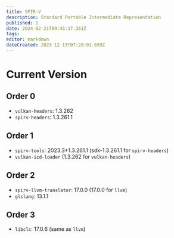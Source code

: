 ```yaml
---
title: SPIR-V
description: Standard Portable Intermediate Representation
published: 1
date: 2024-02-21T09:45:17.361Z
tags: 
editor: markdown
dateCreated: 2023-12-13T07:28:01.659Z
---
```


# Current Version

## Order 0
- `vulkan-headers`: 1.3.262
- `spirv-headers`: 1.3.261.1

## Order 1
- `spirv-tools`: 2023.3+1.3.261.1 (sdk-1.3.261.1 for `spirv-headers`)
- `vulkan-icd-loader` (1.3.262 for `vulkan-headers`)

## Order 2
- `spirv-llvm-translator`: 17.0.0 (17.0.0 for `llvm`)
- `glslang`: 13.1.1

## Order 3
- `libclc`: 17.0.6 (same as `llvm`)
